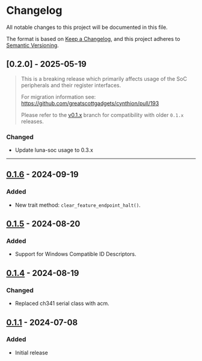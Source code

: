 # Changelog
All notable changes to this project will be documented in this file.

The format is based on [Keep a Changelog](https://keepachangelog.com/en/1.1.0/),
and this project adheres to [Semantic Versioning](https://semver.org/spec/v2.0.0.html).

<!--
## [Unreleased]
-->
## [0.2.0] - 2025-05-19
> This is a breaking release which primarily affects usage of the SoC peripherals and their register interfaces.
>
> For migration information see: https://github.com/greatscottgadgets/cynthion/pull/193
>
> Please refer to the [v0.1.x](https://github.com/greatscottgadgets/cynthion/tree/v0.1.x) branch for compatibility with older `0.1.x` releases.

### Changed
* Update luna-soc usage to 0.3.x

---

## [0.1.6] - 2024-09-19
### Added
- New trait method: `clear_feature_endpoint_halt()`.

## [0.1.5] - 2024-08-20
### Added
* Support for Windows Compatible ID Descriptors.

## [0.1.4] - 2024-08-19
### Changed
* Replaced ch341 serial class with acm.

## [0.1.1] - 2024-07-08
### Added
- Initial release

[Unreleased]: https://github.com/greatscottgadgets/cynthion/compare/0.2.0...HEAD
[0.1.6]: https://github.com/greatscottgadgets/cynthion/compare/0.1.6...0.2.0
[0.1.6]: https://github.com/greatscottgadgets/cynthion/compare/0.1.5...0.1.6
[0.1.5]: https://github.com/greatscottgadgets/cynthion/compare/0.1.4...0.1.5
[0.1.4]: https://github.com/greatscottgadgets/cynthion/compare/0.1.1...0.1.4
[0.1.1]: https://github.com/greatscottgadgets/cynthion/releases/tag/0.1.1
